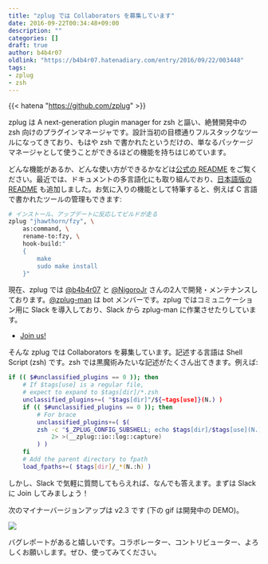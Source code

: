 ```yaml
---
title: "zplug では Collaborators を募集しています"
date: 2016-09-22T00:34:48+09:00
description: ""
categories: []
draft: true
author: b4b4r07
oldlink: "https://b4b4r07.hatenadiary.com/entry/2016/09/22/003448"
tags:
- zplug
- zsh
---
```


{{< hatena "https://github.com/zplug" >}}

zplug は A next-generation plugin manager for zsh と謳い、絶賛開発中の zsh 向けのプラグインマネージャです。設計当初の目標通りフルスタックなツールになってきており、もはや zsh で書かれたというだけの、単なるパッケージマネージャとして使うことができるほどの機能を持ちはじめています。

どんな機能があるか、どんな使い方ができるかなどは[公式の README](https://github.com/zplug/zplug/blob/master/README.md) をご覧ください。最近では、ドキュメントの多言語化にも取り組んでおり、[日本語版の README](https://github.com/zplug/zplug/blob/master/doc/guide/ja/README.md) も追加しました。お気に入りの機能として特筆すると、例えば C 言語で書かれたツールの管理もできます:

```sh
# インストール、アップデートに反応してビルドが走る
zplug "jhawthorn/fzy", \
    as:command, \
    rename-to:fzy, \
    hook-build:"
    {
        make
        sudo make install
    }"
```

現在、zplug では [@b4b4r07](https://github.com/b4b4r07) と [@NigoroJr](https://github.com/NigoroJr) さんの2人で開発・メンテナンスしております。[@zplug-man](https://github.com/zplug-man) は bot メンバーです。zplug ではコミュニケーション用に Slack を導入しており、Slack から zplug-man に作業させたりしています。

- [Join us!](https://zplug.herokuapp.com)

そんな zplug では Collaborators を募集しています。記述する言語は Shell Script (zsh) です。zsh では黒魔術みたいな記述がたくさん出てきます。例えば:

```sh
if (( $#unclassified_plugins == 0 )); then
    # If $tags[use] is a regular file,
    # expect to expand to $tags[dir]/*.zsh
    unclassified_plugins+=( "$tags[dir]"/${~tags[use]}(N.) )
    if (( $#unclassified_plugins == 0 )); then
        # For brace
        unclassified_plugins+=( $(
        zsh -c "$_ZPLUG_CONFIG_SUBSHELL; echo $tags[dir]/$tags[use](N.)" \
            2> >(__zplug::io::log::capture)
        ) )
    fi
    # Add the parent directory to fpath
    load_fpaths+=( $tags[dir]/_*(N.:h) )
```

しかし、Slack で気軽に質問してもらえれば、なんでも答えます。まずは Slack に Join してみましょう！

次のマイナーバージョンアップは v2.3 です (下の gif  は開発中の DEMO)。

![](https://cl.ly/3j3x3q1i2p0t/demo3.gif)

バグレポートがあると嬉しいです。コラボレーター、コントリビューター、よろしくお願いします。ぜひ、使ってみてください。
